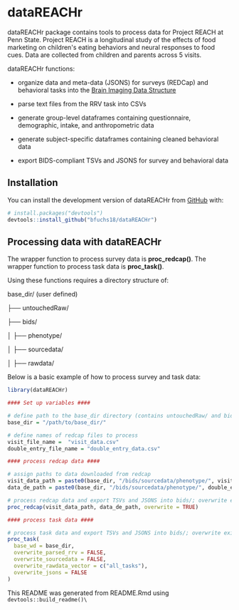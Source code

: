 
<!-- README.md is generated from README.Rmd. Please edit that file -->

# dataREACHr

<!-- badges: start -->
<!-- badges: end -->

dataREACHr package contains tools to process data for Project REACH at
Penn State. Project REACH is a longitudinal study of the effects of food marketing on children's eating behaviors and neural responses to food cues. Data are collected from children and parents across 5 visits. 

dataREACHr functions:

- organize data and meta-data (JSONS) for surveys (REDCap) and 
behavioral tasks into the [Brain
Imaging Data Structure](https://bids.neuroimaging.io/)

- parse text files from the RRV task into CSVs

- generate group-level dataframes containing questionnaire, demographic,
  intake, and anthropometric data

- generate subject-specific dataframes containing cleaned behavioral
  data

- export BIDS-compliant TSVs and JSONS for survey and behavioral data

## Installation

You can install the development version of dataREACHr from
[GitHub](https://github.com/) with:

``` r
# install.packages("devtools")
devtools::install_github("bfuchs18/dataREACHr")
```

## Processing data with dataREACHr

The wrapper function to process survey data is **proc_redcap()**. The wrapper function to process task data is **proc_task()**.

Using these functions requires a directory structure of:

base_dir/ (user defined)

├── untouchedRaw/

├── bids/

│ ├── phenotype/

│ ├── sourcedata/

│ ├── rawdata/

Below is a basic example of how to process survey and task data:

``` r
library(dataREACHr)

#### Set up variables ####

# define path to the base_dir directory (contains untouchedRaw/ and bids/ sub-directories)
base_dir = "/path/to/base_dir/"

# define names of redcap files to process
visit_file_name =  "visit_data.csv"
double_entry_file_name = "double_entry_data.csv"

#### process redcap data ####

# assign paths to data downloaded from redcap
visit_data_path = paste0(base_dir, "/bids/sourcedata/phenotype/", visit_file_name)
data_de_path = paste0(base_dir, "/bids/sourcedata/phenotype/", double_entry_file_name)

# process redcap data and export TSVs and JSONS into bids/; overwrite existing output
proc_redcap(visit_data_path, data_de_path, overwrite = TRUE)

#### process task data ####

# process task data and export TSVs and JSONS into bids/; overwrite existing files in rawdata for all tasks
proc_task(
  base_wd = base_dir,
  overwrite_parsed_rrv = FALSE,
  overwrite_sourcedata = FALSE,
  overwrite_rawdata_vector = c("all_tasks"),
  overwrite_jsons = FALSE
)
```

This README was generated from README.Rmd using
`devtools::build_readme()\`
